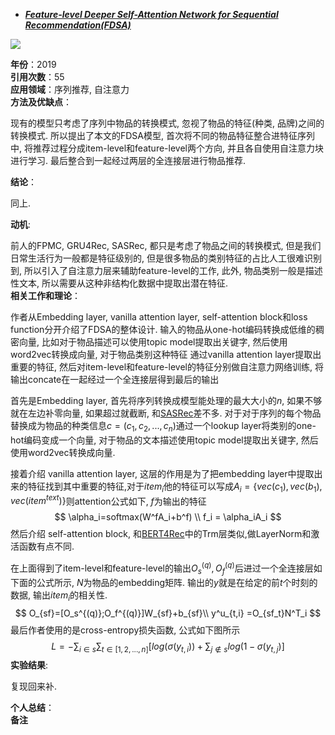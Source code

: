 + ***[Feature-level Deeper Self-Attention Network for Sequential Recommendation(FDSA)](https://www.ijcai.org/proceedings/2019/600)***   

![](https://paperrecord.oss-cn-shanghai.aliyuncs.com/202205081137557.PNG)

**年份**：2019  
**引用次数**：55  
**应用领域**：序列推荐, 自注意力  
**方法及优缺点**：

现有的模型只考虑了序列中物品的转换模式, 忽视了物品的特征(种类, 品牌)之间的转换模式. 所以提出了本文的FDSA模型, 首次将不同的物品特征整合进特征序列中, 将推荐过程分成item-level和feature-level两个方向, 并且各自使用自注意力块进行学习.  最后整合到一起经过两层的全连接层进行物品推荐.

**结论**：

同上.  

**动机**: 

前人的FPMC, GRU4Rec, SASRec, 都只是考虑了物品之间的转换模式, 但是我们日常生活行为一般都是特征级别的, 但是很多物品的类别特征的占比人工很难识别到, 所以引入了自注意力层来辅助feature-level的工作, 此外, 物品类别一般是描述性文本, 所以需要从这种非结构化数据中提取出潜在特征.  
**相关工作和理论**：

作者从Embedding layer, vanilla attention layer, self-attention block和loss function分开介绍了FDSA的整体设计. 输入的物品从one-hot编码转换成低维的稠密向量, 比如对于物品描述可以使用topic model提取出关键字, 然后使用word2vec转换成向量,  对于物品类别这种特征 通过vanilla attention layer提取出重要的特征, 然后对item-level和feature-level的特征分别做自注意力网络训练, 将输出concate在一起经过一个全连接层得到最后的输出

首先是Embedding layer, 首先将序列转换成模型能处理的最大大小的$n$, 如果不够就在左边补零向量, 如果超过就截断, 和[SASRec](./Self-Attentive_Sequential_Recommendation.md)差不多. 对于对于序列的每个物品替换成为物品的种类信息$c=(c_1, c_2, ...,c_n)$通过一个lookup layer将类别的one-hot编码变成一个向量, 对于物品的文本描述使用topic model提取出关键字, 然后使用word2vec转换成向量.

接着介绍 vanilla attention layer, 这层的作用是为了把embedding layer中提取出来的特征找到其中重要的特征,对于$item_i$他的特征可以写成$A_i=\{vec(c_1), vec(b_1), vec(item^{text})\}$则attention公式如下, $f$为输出的特征
$$
\alpha_i=softmax(W^fA_i+b^f) \\
f_i = \alpha_iA_i
$$
然后介绍 self-attention block, 和[BERT4Rec](./BERT4Rec.md)中的Trm层类似,做LayerNorm和激活函数有点不同.

在上面得到了item-level和feature-level的输出$O_s^{(q)},O_f^{(q)}$后进过一个全连接层如下面的公式所示, $N$为物品的embedding矩阵. 输出的$y$就是在给定的前$t$个时刻的数据, 输出$item_i$的相关性.
$$
O_{sf}=[O_s^{(q)};O_f^{(q)}]W_{sf}+b_{sf}\\
y^u_{t,i} =O_{sf_t}N^T_i
$$
最后作者使用的是cross-entropy损失函数, 公式如下图所示
$$
L=-\sum_{i \in s}\sum_{t\in [1,2,...,n]}[log(\sigma(y_{t,i}))+\sum_{j\notin s}log(1-\sigma(y_{t,j})]
$$
**实验结果**:  

复现回来补.

**个人总结**：  
**备注**  